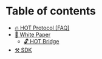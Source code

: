 # Table of contents

* [🔥 HOT Protocol \[FAQ\]](README.md)
* [📖 White Paper](white-paper/README.md)
  * [🔓 HOT Bridge](white-paper/hot-bridge.md)
* [⚒️ SDK](sdk.md)
